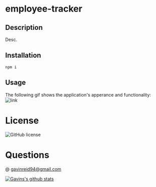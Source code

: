 # employee-tracker

## Description
   Desc.

## Installation
    npm i
  
## Usage
The following gif shows the application's apperance and functionality:
  ![link](./Assets/ezgif.com-optimize.gif)
  
# License
  ![GitHub license](https://img.shields.io/badge/license-mit-blue.svg)
  
# Questions
  @ gavinreid94@gmail.com
  
  
  [![Gavins's github stats](https://github-readme-stats.vercel.app/api?username=gavinreid0n&theme=blue-green)](https://github.com/gavinreid0/github-readme-stats)

